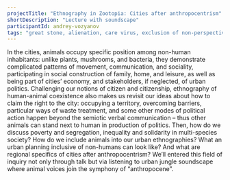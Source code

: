 ```yaml
---
projectTitle: "Ethnography in Zootopia: Cities after anthropocentrism"
shortDescription: "Lecture with soundscape"
participantId: andrey-vozyanov
tags: "great stone, alienation, care virus, exclusion of non-perspective pedestrians"
---
```


In the cities, animals occupy specific position among non-human inhabitants: unlike plants, mushrooms, and bacteria, they demonstrate complicated patterns of movement, communication, and sociality, participating in social construction of family, home, and leisure, as well as being part of cities’ economy, and stakeholders, if neglected, of urban politics. Challenging our notions of citizen and citizenship, ethnography of human-animal coexistence also makes us revisit our ideas about how to claim the right to the city: occupying a territory, overcoming barriers, particular ways of waste treatment, and some other modes of political action happen beyond the semiotic verbal communication – thus other animals can stand next to human in production of politics. Then, how do we discuss poverty and segregation, inequality and solidarity in multi-species society? How do we include animals into our urban ethnographies? What an urban planning inclusive of non-humans can look like? And what are regional specifics of cities after anthropocentrism? We’ll entered this field of inquiry not only through talk but via listening to urban jungle soundscape where animal voices join the symphony of “anthropocene”.
